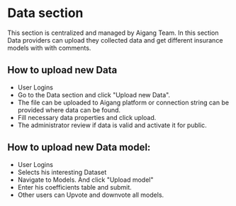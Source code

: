 # Data section

This section is centralized and managed by Aigang Team. In this section Data providers can upload they collected data and get different insurance models with with comments.

## How to upload new Data

- User Logins  
- Go to the Data section and click "Upload new Data".
- The file can be uploaded to Aigang platform or connection string can be provided where data can be found.
- Fill necessary data properties and click upload.
- The administrator review if data is valid and activate it for public.

## How to upload new Data model:

- User Logins  
- Selects his interesting Dataset
- Navigate to Models. And click "Upload model"
- Enter his coefficients table and submit.
- Other users can Upvote and downvote all models.